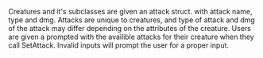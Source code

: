 Creatures and it's subclasses are given an attack struct. with attack name, type and dmg. Attacks are unique to creatures, and type of attack and dmg of the attack may differ depending on the attributes of the creature. Users are given a prompted with the availible attacks for their creature when they call SetAttack. Invalid inputs will prompt the user for a proper input.
